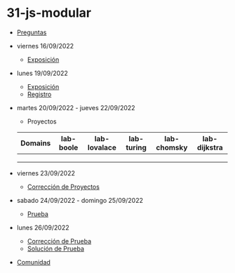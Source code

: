 # 31-js-modular

- [Preguntas](https://escuela.it/master-programacion-diseno-software)
- viernes 16/09/2022
  - [Exposición](https://escuela.it/master-programacion-diseno-software)
- lunes 19/09/2022
  - [Exposición](https://escuela.it/master-programacion-diseno-software)
  - [Registro](https://forms.gle/tAdSMMnaWSKg5HeD9)
- martes 20/09/2022 - jueves 22/09/2022
  - Proyectos
  
  |Domains|lab-boole|lab-lovalace|lab-turing|lab-chomsky|lab-dijkstra|
  |-------|---------|------------|----------|-----------|--------------|
  |       |         |            |          |           |              |
  |       |         |            |          |           |              |
  |       |         |            |          |           |              |
- viernes 23/09/2022
  - [Corrección de Proyectos](https://escuela.it/master-programacion-diseno-software)
- sabado 24/09/2022 - domingo 25/09/2022
  - [Prueba](https://forms.gle/JwaumuwC5zuaYjRUA)
- lunes 26/09/2022
  - [Corrección de Prueba](https://escuela.it/master-programacion-diseno-software)
  - [Solución de Prueba](https://docs.google.com/spreadsheets/d/1Uwtqa5VdD5wK2X7eLgkS6_th16aPnsW8pa5Ft2TyLPo/edit#gid=0)
- [Comunidad](https://app.slack.com/client/T02S3KYD464/C02TPRTUWBY)